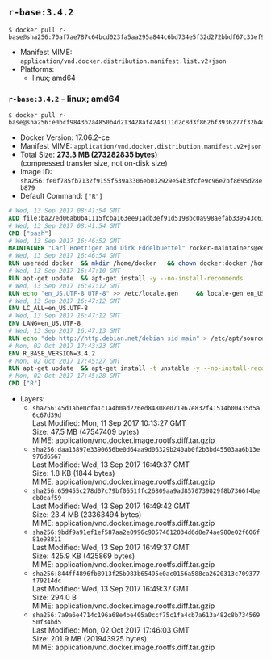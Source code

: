 ## `r-base:3.4.2`

```console
$ docker pull r-base@sha256:70af7ae787c64bcd023fa5aa295a844c6bd734e5f32d272bbdf67c33ef9cbffa
```

-	Manifest MIME: `application/vnd.docker.distribution.manifest.list.v2+json`
-	Platforms:
	-	linux; amd64

### `r-base:3.4.2` - linux; amd64

```console
$ docker pull r-base@sha256:e0bcf9843b2a4850b4d213428af4243111d2c8d3f862bf3936277f32b44c0f4c
```

-	Docker Version: 17.06.2-ce
-	Manifest MIME: `application/vnd.docker.distribution.manifest.v2+json`
-	Total Size: **273.3 MB (273282835 bytes)**  
	(compressed transfer size, not on-disk size)
-	Image ID: `sha256:fe0f785fb7132f9155f539a3306eb032929e54b3fcfe9c96e7bf8695d28eb879`
-	Default Command: `["R"]`

```dockerfile
# Wed, 13 Sep 2017 08:41:54 GMT
ADD file:ba27ed06ab0b41115fcba163ee91adb3ef91d5198bc0a998aefab339543c6129 in / 
# Wed, 13 Sep 2017 08:41:54 GMT
CMD ["bash"]
# Wed, 13 Sep 2017 16:46:52 GMT
MAINTAINER "Carl Boettiger and Dirk Eddelbuettel" rocker-maintainers@eddelbuettel.com
# Wed, 13 Sep 2017 16:46:54 GMT
RUN useradd docker 	&& mkdir /home/docker 	&& chown docker:docker /home/docker 	&& addgroup docker staff
# Wed, 13 Sep 2017 16:47:10 GMT
RUN apt-get update 	&& apt-get install -y --no-install-recommends 		ed 		less 		locales 		vim-tiny 		wget 		ca-certificates 		fonts-texgyre 	&& rm -rf /var/lib/apt/lists/*
# Wed, 13 Sep 2017 16:47:12 GMT
RUN echo "en_US.UTF-8 UTF-8" >> /etc/locale.gen 	&& locale-gen en_US.utf8 	&& /usr/sbin/update-locale LANG=en_US.UTF-8
# Wed, 13 Sep 2017 16:47:12 GMT
ENV LC_ALL=en_US.UTF-8
# Wed, 13 Sep 2017 16:47:12 GMT
ENV LANG=en_US.UTF-8
# Wed, 13 Sep 2017 16:47:13 GMT
RUN echo "deb http://http.debian.net/debian sid main" > /etc/apt/sources.list.d/debian-unstable.list 	&& echo 'APT::Default-Release "testing";' > /etc/apt/apt.conf.d/default
# Mon, 02 Oct 2017 17:43:23 GMT
ENV R_BASE_VERSION=3.4.2
# Mon, 02 Oct 2017 17:45:27 GMT
RUN apt-get update 	&& apt-get install -t unstable -y --no-install-recommends 		littler                 r-cran-littler 		r-base=${R_BASE_VERSION}* 		r-base-dev=${R_BASE_VERSION}* 		r-recommended=${R_BASE_VERSION}*         && echo 'options(repos = c(CRAN = "https://cran.rstudio.com/"), download.file.method = "libcurl")' >> /etc/R/Rprofile.site         && echo 'source("/etc/R/Rprofile.site")' >> /etc/littler.r 	&& ln -s /usr/share/doc/littler/examples/install.r /usr/local/bin/install.r 	&& ln -s /usr/share/doc/littler/examples/install2.r /usr/local/bin/install2.r 	&& ln -s /usr/share/doc/littler/examples/installGithub.r /usr/local/bin/installGithub.r 	&& ln -s /usr/share/doc/littler/examples/testInstalled.r /usr/local/bin/testInstalled.r 	&& install.r docopt 	&& rm -rf /tmp/downloaded_packages/ /tmp/*.rds 	&& rm -rf /var/lib/apt/lists/*
# Mon, 02 Oct 2017 17:45:28 GMT
CMD ["R"]
```

-	Layers:
	-	`sha256:45d1abe0cfa1c1a4b0ad226ed84808e071967e832f41514b00435d5a6c67d39d`  
		Last Modified: Mon, 11 Sep 2017 10:13:27 GMT  
		Size: 47.5 MB (47547409 bytes)  
		MIME: application/vnd.docker.image.rootfs.diff.tar.gzip
	-	`sha256:daa13897e3390656be0d64aa9d06329b240ab0f2b3bd45503aa6b13e976d6567`  
		Last Modified: Wed, 13 Sep 2017 16:49:37 GMT  
		Size: 1.8 KB (1844 bytes)  
		MIME: application/vnd.docker.image.rootfs.diff.tar.gzip
	-	`sha256:659455c278d07c79bf0551ffc26809aa9ad8570739829f8b7366f4bedb0caf59`  
		Last Modified: Wed, 13 Sep 2017 16:49:42 GMT  
		Size: 23.4 MB (23363494 bytes)  
		MIME: application/vnd.docker.image.rootfs.diff.tar.gzip
	-	`sha256:9bdf9a91ef1ef587aa2e0996c90574612034d6d8e74ae980e02f606f81e98811`  
		Last Modified: Wed, 13 Sep 2017 16:49:37 GMT  
		Size: 425.9 KB (425869 bytes)  
		MIME: application/vnd.docker.image.rootfs.diff.tar.gzip
	-	`sha256:844ff4896fb8913f25b983b65495e0ac0166a588ca2620313c709377f79214dc`  
		Last Modified: Wed, 13 Sep 2017 16:49:37 GMT  
		Size: 294.0 B  
		MIME: application/vnd.docker.image.rootfs.diff.tar.gzip
	-	`sha256:7a9a6e4714c196a68e4be405a0ccf75c1fa4cb7a613a482c8b73456950f34bd5`  
		Last Modified: Mon, 02 Oct 2017 17:46:03 GMT  
		Size: 201.9 MB (201943925 bytes)  
		MIME: application/vnd.docker.image.rootfs.diff.tar.gzip
